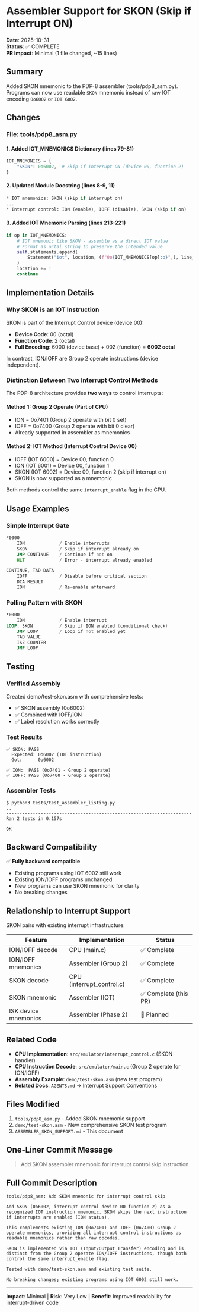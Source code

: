 # Assembler Support for SKON (Skip if Interrupt ON)

**Date**: 2025-10-31  
**Status**: ✅ COMPLETE  
**PR Impact**: Minimal (1 file changed, ~15 lines)

## Summary

Added SKON mnemonic to the PDP-8 assembler (tools/pdp8_asm.py). Programs can now use readable `SKON` mnemonic instead of raw IOT encoding `0o6002` or `IOT 6002`.

## Changes

### File: tools/pdp8_asm.py

#### 1. Added IOT_MNEMONICS Dictionary (lines 79-81)
```python
IOT_MNEMONICS = {
    "SKON": 0o6002,  # Skip if Interrupt ON (device 00, function 2)
}
```

#### 2. Updated Module Docstring (lines 8-9, 11)
```python
* IOT mnemonics: SKON (skip if interrupt on)
...
* Interrupt control: ION (enable), IOFF (disable), SKON (skip if on)
```

#### 3. Added IOT Mnemonic Parsing (lines 213-221)
```python
if op in IOT_MNEMONICS:
    # IOT mnemonic like SKON - assemble as a direct IOT value
    # Format as octal string to preserve the intended value
    self.statements.append(
        Statement("iot", location, (f"0o{IOT_MNEMONICS[op]:o}",), line_no, part, raw.rstrip("\n"))
    )
    location += 1
    continue
```

## Implementation Details

### Why SKON is an IOT Instruction

SKON is part of the Interrupt Control device (device 00):
- **Device Code**: 00 (octal)
- **Function Code**: 2 (octal)
- **Full Encoding**: 6000 (device base) + 002 (function) = **6002 octal**

In contrast, ION/IOFF are Group 2 operate instructions (device independent).

### Distinction Between Two Interrupt Control Methods

The PDP-8 architecture provides **two ways** to control interrupts:

#### Method 1: Group 2 Operate (Part of CPU)
- ION  = 0o7401 (Group 2 operate with bit 0 set)
- IOFF = 0o7400 (Group 2 operate with bit 0 clear)
- Already supported in assembler as mnemonics

#### Method 2: IOT Method (Interrupt Control Device 00)
- IOFF (IOT 6000) = Device 00, function 0
- ION  (IOT 6001) = Device 00, function 1
- SKON (IOT 6002) = Device 00, function 2 (skip if interrupt on)
- SKON is now supported as a mnemonic

Both methods control the same `interrupt_enable` flag in the CPU.

## Usage Examples

### Simple Interrupt Gate
```asm
*0000
    ION             / Enable interrupts
    SKON            / Skip if interrupt already on
    JMP CONTINUE    / Continue if not on
    HLT             / Error - interrupt already enabled

CONTINUE, TAD DATA
    IOFF            / Disable before critical section
    DCA RESULT
    ION             / Re-enable afterward
```

### Polling Pattern with SKON
```asm
*0000
    ION             / Enable interrupt
LOOP, SKON          / Skip if ION enabled (conditional check)
    JMP LOOP        / Loop if not enabled yet
    TAD VALUE
    ISZ COUNTER
    JMP LOOP
```

## Testing

### Verified Assembly

Created demo/test-skon.asm with comprehensive tests:
- ✅ SKON assembly (0o6002)
- ✅ Combined with IOFF/ION
- ✅ Label resolution works correctly

### Test Results

```
✅ SKON: PASS
  Expected: 0o6002 (IOT instruction)
  Got:      0o6002
  
✅ ION:  PASS (0o7401 - Group 2 operate)
✅ IOFF: PASS (0o7400 - Group 2 operate)
```

### Assembler Tests

```
$ python3 tests/test_assembler_listing.py
..
----------------------------------------------------------------------
Ran 2 tests in 0.157s

OK
```

## Backward Compatibility

✅ **Fully backward compatible**
- Existing programs using IOT 6002 still work
- Existing ION/IOFF programs unchanged
- New programs can use SKON mnemonic for clarity
- No breaking changes

## Relationship to Interrupt Support

SKON pairs with existing interrupt infrastructure:

| Feature | Implementation | Status |
|---------|-----------------|--------|
| ION/IOFF decode | CPU (main.c) | ✅ Complete |
| ION/IOFF mnemonics | Assembler (Group 2) | ✅ Complete |
| SKON decode | CPU (interrupt_control.c) | ✅ Complete |
| SKON mnemonic | Assembler (IOT) | ✅ Complete (this PR) |
| ISK device mnemonics | Assembler (Phase 2) | 🔄 Planned |

## Related Code

- **CPU Implementation**: `src/emulator/interrupt_control.c` (SKON handler)
- **CPU Instruction Decode**: `src/emulator/main.c` (Group 2 operate for ION/IOFF)
- **Assembly Example**: `demo/test-skon.asm` (new test program)
- **Related Docs**: `AGENTS.md` → Interrupt Support Conventions

## Files Modified

1. `tools/pdp8_asm.py` - Added SKON mnemonic support
2. `demo/test-skon.asm` - New comprehensive SKON test program
3. `ASSEMBLER_SKON_SUPPORT.md` - This document

## One-Liner Commit Message

> Add SKON assembler mnemonic for interrupt control skip instruction

## Full Commit Description

```
tools/pdp8_asm: Add SKON mnemonic for interrupt control skip

Add SKON (0o6002, interrupt control device 00 function 2) as a
recognized IOT instruction mnemonic. SKON skips the next instruction
if interrupts are enabled (ION status).

This complements existing ION (0o7401) and IOFF (0o7400) Group 2
operate mnemonics, providing all interrupt control instructions as
readable mnemonics rather than raw opcodes.

SKON is implemented via IOT (Input/Output Transfer) encoding and is
distinct from the Group 2 operate ION/IOFF instructions, though both
control the same interrupt_enable flag.

Tested with demo/test-skon.asm and existing test suite.

No breaking changes; existing programs using IOT 6002 still work.
```

---

**Impact**: Minimal | **Risk**: Very Low | **Benefit**: Improved readability for interrupt-driven code
